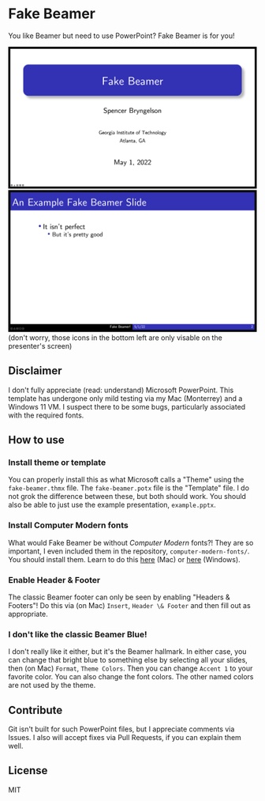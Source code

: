 # Fake Beamer

You like Beamer but need to use PowerPoint? Fake Beamer is for you!

![](images/title.png)  
![](images/content.png)
(don't worry, those icons in the bottom left are only visable on the presenter's screen)

## Disclaimer

I don't fully appreciate (read: understand) Microsoft PowerPoint.
This template has undergone only mild testing via my Mac (Monterrey) and a Windows 11 VM.
I suspect there to be some bugs, particularly associated with the required fonts.

## How to use

### Install theme or template

You can properly install this as what Microsoft calls a "Theme" using the `fake-beamer.thmx` file.
The `fake-beamer.potx` file is the "Template" file.
I do not grok the difference between these, but both should work.
You should also be able to just use the example presentation, `example.pptx`.

### Install Computer Modern fonts

What would Fake Beamer be without _Computer Modern_ fonts?!
They are so important, I even included them in the repository, `computer-modern-fonts/`. 
You should install them.
Learn to do this [here](https://support.apple.com/en-us/HT201749) (Mac) or [here](https://www.lifewire.com/install-fonts-in-windows-11-5192443) (Windows).

### Enable Header \& Footer

The classic Beamer footer can only be seen by enabling "Headers \& Footers"!
Do this via (on Mac) `Insert`, `Header \& Footer` and then fill out as appropriate. 

### I don't like the classic Beamer Blue!

I don't really like it either, but it's the Beamer hallmark. 
In either case, you can change that bright blue to something else by selecting all your slides, then (on Mac) `Format`, `Theme Colors`. 
Then you can change `Accent 1` to your favorite color.
You can also change the font colors. 
The other named colors are not used by the theme.

## Contribute

Git isn't built for such PowerPoint files, but I appreciate comments via Issues.
I also will accept fixes via Pull Requests, if you can explain them well.

## License

MIT
